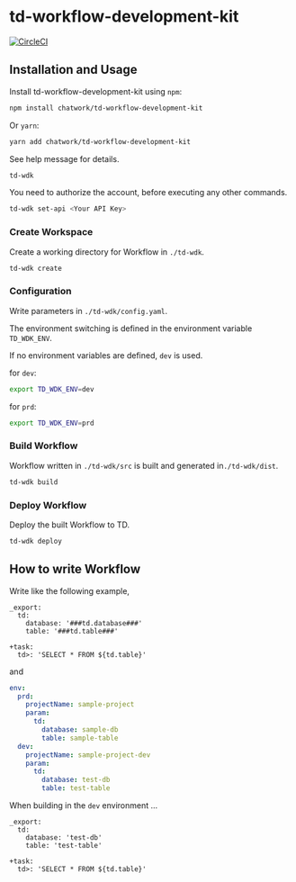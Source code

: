 # td-workflow-development-kit

[![CircleCI](https://circleci.com/gh/chatwork/td-workflow-development-kit.svg?style=svg)](https://circleci.com/gh/chatwork/td-workflow-development-kit)

## Installation and Usage

Install td-workflow-development-kit using `npm`:

``` bash
npm install chatwork/td-workflow-development-kit
```

Or `yarn`:

``` bash
yarn add chatwork/td-workflow-development-kit
```

See help message for details.

``` bash
td-wdk
```

You need to authorize the account, before executing any other commands.

``` bash
td-wdk set-api <Your API Key>
```

### Create Workspace

Create a working directory for Workflow in `./td-wdk`.

``` bash
td-wdk create
```

### Configuration

Write parameters in `./td-wdk/config.yaml`.

The environment switching is defined in the environment variable `TD_WDK_ENV`.

If no environment variables are defined, `dev` is used.

for `dev`:

``` bash
export TD_WDK_ENV=dev
```

for `prd`:

``` bash
export TD_WDK_ENV=prd
```

### Build Workflow

Workflow written in `./td-wdk/src` is built and generated in`./td-wdk/dist`.

``` bash
td-wdk build
```

### Deploy Workflow

Deploy the built Workflow to TD.

``` bash
td-wdk deploy
```

## How to write Workflow

Write like the following example,

``` yaml:source.dig
_export:
  td:
    database: '###td.database###'
    table: '###td.table###'

+task:
  td>: 'SELECT * FROM ${td.table}'
```

and

``` yaml:config.yaml
env:
  prd:
    projectName: sample-project
    param:
      td:
        database: sample-db
        table: sample-table
  dev:
    projectName: sample-project-dev
    param:
      td:
        database: test-db
        table: test-table

```

When building in the `dev` environment ...

``` yaml:distribution.dig
_export:
  td:
    database: 'test-db'
    table: 'test-table'

+task:
  td>: 'SELECT * FROM ${td.table}'
```
